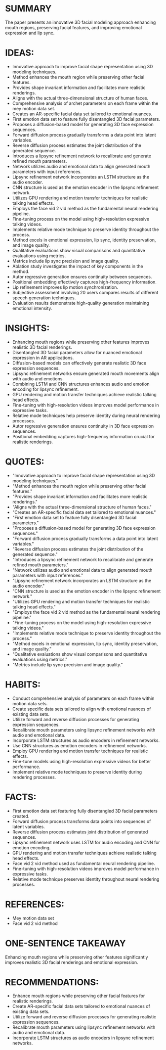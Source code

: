 # SUMMARY
The paper presents an innovative 3D facial modeling approach enhancing mouth regions, preserving facial features, and improving emotional expression and lip sync.

# IDEAS:
- Innovative approach to improve facial shape representation using 3D modeling techniques.
- Method enhances the mouth region while preserving other facial features.
- Provides shape invariant information and facilitates more realistic renderings.
- Aligns with the actual three-dimensional structure of human faces.
- Comprehensive analysis of archet parameters on each frame within the mey motion data set.
- Creates an AR-specific facial data set tailored to emotional nuances.
- First emotion data set to feature fully disentangled 3D facial parameters.
- Proposes a diffusion-based model for generating 3D face expression sequences.
- Forward diffusion process gradually transforms a data point into latent variables.
- Reverse diffusion process estimates the joint distribution of the generated sequence.
- Introduces a lipsync refinement network to recalibrate and generate refined mouth parameters.
- Network utilizes audio and emotional data to align generated mouth parameters with input references.
- Lipsync refinement network incorporates an LSTM structure as the audio encoder.
- CNN structure is used as the emotion encoder in the lipsync refinement network.
- Utilizes GPU rendering and motion transfer techniques for realistic talking head effects.
- Employs the face vid 2 vid method as the fundamental neural rendering pipeline.
- Fine-tuning process on the model using high-resolution expressive talking videos.
- Implements relative mode technique to preserve identity throughout the process.
- Method excels in emotional expression, lip sync, identity preservation, and image quality.
- Qualitative evaluations show visual comparisons and quantitative evaluations using metrics.
- Metrics include lip sync precision and image quality.
- Ablation study investigates the impact of key components in the method.
- Autor regressive generation ensures continuity between sequences.
- Positional embedding effectively captures high-frequency information.
- Lip refinement improves lip motion synchronization.
- Subjective assessment involving 20 users compares results of different speech generation techniques.
- Evaluation results demonstrate high-quality generation maintaining emotional intensity.

# INSIGHTS:
- Enhancing mouth regions while preserving other features improves realistic 3D facial renderings.
- Disentangled 3D facial parameters allow for nuanced emotional expression in AR applications.
- Diffusion-based models can effectively generate realistic 3D face expression sequences.
- Lipsync refinement networks ensure generated mouth movements align with audio and emotions.
- Combining LSTM and CNN structures enhances audio and emotion encoding for lipsync refinement.
- GPU rendering and motion transfer techniques achieve realistic talking head effects.
- Fine-tuning with high-resolution videos improves model performance in expressive tasks.
- Relative mode techniques help preserve identity during neural rendering processes.
- Autor regressive generation ensures continuity in 3D face expression sequences.
- Positional embedding captures high-frequency information crucial for realistic renderings.

# QUOTES:
- "Innovative approach to improve facial shape representation using 3D modeling techniques."
- "Method enhances the mouth region while preserving other facial features."
- "Provides shape invariant information and facilitates more realistic renderings."
- "Aligns with the actual three-dimensional structure of human faces."
- "Creates an AR-specific facial data set tailored to emotional nuances."
- "First emotion data set to feature fully disentangled 3D facial parameters."
- "Proposes a diffusion-based model for generating 3D face expression sequences."
- "Forward diffusion process gradually transforms a data point into latent variables."
- "Reverse diffusion process estimates the joint distribution of the generated sequence."
- "Introduces a lipsync refinement network to recalibrate and generate refined mouth parameters."
- "Network utilizes audio and emotional data to align generated mouth parameters with input references."
- "Lipsync refinement network incorporates an LSTM structure as the audio encoder."
- "CNN structure is used as the emotion encoder in the lipsync refinement network."
- "Utilizes GPU rendering and motion transfer techniques for realistic talking head effects."
- "Employs the face vid 2 vid method as the fundamental neural rendering pipeline."
- "Fine-tuning process on the model using high-resolution expressive talking videos."
- "Implements relative mode technique to preserve identity throughout the process."
- "Method excels in emotional expression, lip sync, identity preservation, and image quality."
- "Qualitative evaluations show visual comparisons and quantitative evaluations using metrics."
- "Metrics include lip sync precision and image quality."

# HABITS:
- Conduct comprehensive analysis of parameters on each frame within motion data sets.
- Create specific data sets tailored to align with emotional nuances of existing data sets.
- Utilize forward and reverse diffusion processes for generating expression sequences.
- Recalibrate mouth parameters using lipsync refinement networks with audio and emotional data.
- Incorporate LSTM structures as audio encoders in refinement networks.
- Use CNN structures as emotion encoders in refinement networks.
- Employ GPU rendering and motion transfer techniques for realistic effects.
- Fine-tune models using high-resolution expressive videos for better performance.
- Implement relative mode techniques to preserve identity during rendering processes.

# FACTS:
- First emotion data set featuring fully disentangled 3D facial parameters created.
- Forward diffusion process transforms data points into sequences of latent variables.
- Reverse diffusion process estimates joint distribution of generated sequences.
- Lipsync refinement network uses LSTM for audio encoding and CNN for emotion encoding.
- GPU rendering and motion transfer techniques achieve realistic talking head effects.
- Face vid 2 vid method used as fundamental neural rendering pipeline.
- Fine-tuning with high-resolution videos improves model performance in expressive tasks.
- Relative mode technique preserves identity throughout neural rendering processes.

# REFERENCES:
- Mey motion data set
- Face vid 2 vid method

# ONE-SENTENCE TAKEAWAY
Enhancing mouth regions while preserving other features significantly improves realistic 3D facial renderings and emotional expression.

# RECOMMENDATIONS:
- Enhance mouth regions while preserving other facial features for realistic renderings.
- Create AR-specific facial data sets tailored to emotional nuances of existing data sets.
- Utilize forward and reverse diffusion processes for generating realistic expression sequences.
- Recalibrate mouth parameters using lipsync refinement networks with audio and emotional data.
- Incorporate LSTM structures as audio encoders in lipsync refinement networks.